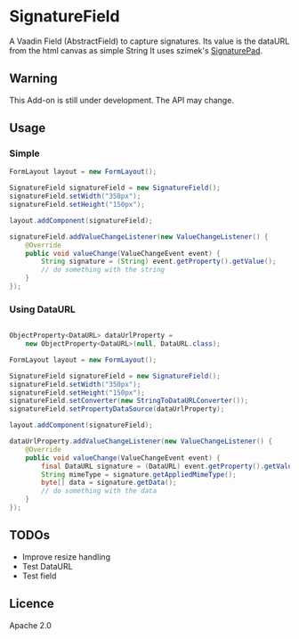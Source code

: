SignatureField
==============

A Vaadin Field (AbstractField<Stirng>) to capture signatures.
Its value is the dataURL from the html canvas as simple String
It uses szimek's [SignaturePad](https://github.com/szimek/signature_pad).

## Warning
This Add-on is still under development. The API may change.

## Usage
### Simple
``` java
FormLayout layout = new FormLayout();

SignatureField signatureField = new SignatureField();
signatureField.setWidth("350px");
signatureField.setHeight("150px");

layout.addComponent(signatureField);

signatureField.addValueChangeListener(new ValueChangeListener() {
	@Override
	public void valueChange(ValueChangeEvent event) {
		String signature = (String) event.getProperty().getValue();
		// do something with the string
	}
});
```

### Using DataURL
``` java

ObjectProperty<DataURL> dataUrlProperty =
	new ObjectProperty<DataURL>(null, DataURL.class);

FormLayout layout = new FormLayout();

SignatureField signatureField = new SignatureField();
signatureField.setWidth("350px");
signatureField.setHeight("150px");
signatureField.setConverter(new StringToDataURLConverter());
signatureField.setPropertyDataSource(dataUrlProperty);

layout.addComponent(signatureField);

dataUrlProperty.addValueChangeListener(new ValueChangeListener() {
	@Override
	public void valueChange(ValueChangeEvent event) {
		final DataURL signature = (DataURL) event.getProperty().getValue();
		String mimeType = signature.getAppliedMimeType();
		byte[] data = signature.getData();
		// do something with the data
	}	
});
```

## TODOs
* Improve resize handling
* Test DataURL
* Test field

## Licence

Apache 2.0